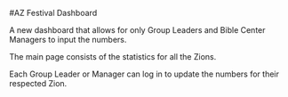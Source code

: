 #AZ Festival Dashboard

A new dashboard that allows for only Group Leaders and Bible Center Managers to input the numbers.

The main page consists of the statistics for all the Zions.

Each Group Leader or Manager can log in to update the numbers for their respected Zion.
